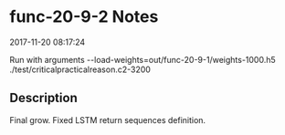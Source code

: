# func-20-9-2 Notes

2017-11-20 08:17:24

Run with arguments --load-weights=out/func-20-9-1/weights-1000.h5 ./test/criticalpracticalreason.c2-3200

## Description

Final grow. Fixed LSTM return sequences definition.

